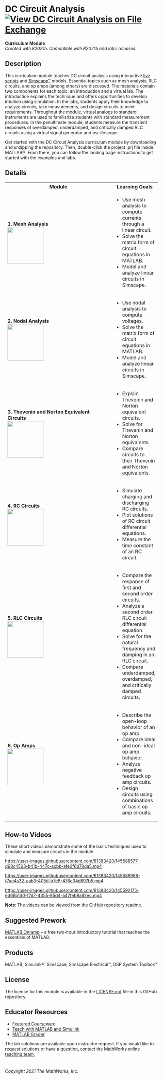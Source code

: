 # DC Circuit Analysis [![View DC Circuit Analysis on File Exchange](https://www.mathworks.com/matlabcentral/images/matlab-file-exchange.svg)](https://www.mathworks.com/matlabcentral/fileexchange/103375-dc-circuit-analysis)
**Curriculum Module**  
_Created with R2021b. Compatible with R2021b and later releases._  

## Description ##
This curriculum module teaches DC circuit analysis using interactive [live scripts](https://www.mathworks.com/products/matlab/live-editor.html) and [Simscape&trade;](https://www.mathworks.com/products/simscape.html) models. Essential topics such as mesh analysis, RLC circuits, and op amps (among others) are discussed. The materials contain two components for each topic: an introduction and a virtual lab. The introduction explains the technique and offers opportunities to develop intuition using simulation. In the labs, students apply their knowledge to analyze circuits, take measurements, and design circuits to meet requirements. Throughout the module, virtual analogs to standard instruments are used to familiarize students with standard measurement procedures. In the penultimate module, students measure the transient responses of overdamped, underdamped, and critically damped RLC circuits using a virtual signal generator and oscilloscope.

Get started with the DC Circuit Analysis curriculum module by downloading and unzipping the repository. Then, double-click the project .prj file inside MATLAB&reg;. From there, you can follow the landing page instructions to get started with the examples and labs.

## Details ##

<table style="vertical-align:top">
  <tr>
    <th width=350>Module</th>
    <th>Learning Goals</th>
  </tr>
  <tr>
    <td>
        <b>1. Mesh Analysis</b><br>
        <img height="120" src="https://user-images.githubusercontent.com/81383420/145477841-2fece5f2-20b7-4926-b6f6-33b84d3d9f31.png" >
    </td>
    <td>    
        <ul>
        <li>Use mesh analysis to compute currents through a linear circuit.</li>
        <li>Solve the matrix form of circuit equations in MATLAB.</li>
        <li>Model and analyze linear circuits in Simscape.</li>
        </ul>
    </td>
  </tr>
  <tr>
    <td>
        <b>2. Nodal Analysis</b><br>
        <img height="120" src="https://user-images.githubusercontent.com/81383420/145477842-6bfc6893-7338-43d1-aac5-a8cfa8b77c04.png" >
    </td>
    <td>    
        <ul>
        <li>Use nodal analysis to compute voltages.</li>
        <li>Solve the matrix form of circuit equations in MATLAB.</li>
        <li>Model and analyze linear circuits in Simscape.</li>
        </ul>
    </td>
  </tr>
  <tr>
    <td>
        <b>3. Thevenin and Norton Equivalent Circuits</b><br>  
        <img height="120" src="https://user-images.githubusercontent.com/81383420/145478206-749ed898-654a-4da0-bdeb-24d852f12263.png" >     
    </td>
    <td>    
        <ul>
        <li>Explain Thevenin and Norton equivalent circuits.</li>
        <li>Solve for Thevenin and Norton equivalents.</li>
        <li>Compare circuits to their Thevenin and Norton equivalents.</li>
        </ul>
    </td>
  </tr>
  <tr>
    <td>
        <b>4. RC Circuits</b><br>      
        <img height="120" src="https://user-images.githubusercontent.com/81383420/145478990-8ee2459d-7d4f-4a29-aa5c-42b6203a4a75.png" >  
    </td>
    <td>    
        <ul>
        <li>Simulate charging and discharging RC circuits.</li>
        <li>Plot solutions of RC circuit differential equations.</li>
        <li>Measure the time constant of an RC circuit.</li>
        </ul>
    </td>
  </tr>
  <tr>
    <td>
        <b>5. RLC Circuits</b><br>
        <img height="120" src="https://user-images.githubusercontent.com/81383420/145479597-53ead5e5-5ae7-45b1-b4cb-df8bb555ed87.png" >  
    </td>
    <td>    
        <ul>
        <li>Compare the response of first and second order circuits.</li>
        <li>Analyze a second order RLC circuit differential equation.</li>
        <li>Solve for the natural frequency and damping in an RLC circuit.</li>
        <li>Compare underdamped, overdamped, and critically damped circuits.</li>
        </ul>
    </td>
  </tr>
  <tr>
    <td>
        <b>6. Op Amps</b><br>
        <img height="120" src="https://user-images.githubusercontent.com/81383420/145480411-efa3ff3e-8cf3-4e56-abe5-3d588fd45c90.png" >  
    </td>
    <td>    
        <ul>
        <li>Describe the open-loop behavior of an op amp.</li>
        <li>Compare ideal and non-ideal op amp behavior.</li>
        <li>Analyze negative feedback op amp circuits.</li>
        <li>Design circuits using combinations of basic op amp circuits.</li>
        </ul>
    </td>
  </tr>
</table>

## How-to Videos ##
These short videos demonstrate some of the basic techniques used to simulate and measure circuits in the module. 

https://user-images.githubusercontent.com/81383420/145588577-d98c4563-b41b-447c-acbb-afe0f6d70da5.mp4

https://user-images.githubusercontent.com/81383420/145589989-f7ae4a32-cab3-405d-b7e8-476e34d697b5.mp4

https://user-images.githubusercontent.com/81383420/145592175-ed68b140-f7d7-4355-85d4-a47feb8a82ec.mp4

<b>Note</b>: The videos can be viewed from the [GitHub repository readme](https://github.com/MathWorks-Teaching-Resources/DC-Circuit-Analysis/blob/main/README.md).

## Suggested Prework ##
[MATLAB Onramp](https://www.mathworks.com/learn/tutorials/matlab-onramp.html) – a free two-hour introductory tutorial that teaches the essentials of MATLAB.

## Products ##
MATLAB, Simulink&reg;, Simscape, Simscape Electrical&trade;, DSP System Toolbox&trade;

## License ##
The license for this module is available in the [LICENSE.md](LICENSE.md) file in this GitHub repository.

## Educator Resources ##
* [Featured Courseware](https://www.mathworks.com/academia/courseware/course-materials.html)
* [Teach with MATLAB and Simulink](https://www.mathworks.com/academia/educators.html)
* [MATLAB Grader](https://www.mathworks.com/products/matlab-grader.html)

The lab solutions are available upon instructor request. If you would like to request solutions or have a question, contact the <a href="mailto:onlineteaching@mathworks.com">MathWorks online teaching team.</a>

# #

_Copyright 2021 The MathWorks, Inc._
